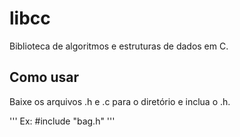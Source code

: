 # libcc

Biblioteca de algoritmos e estruturas de dados em C.

## Como usar

Baixe os arquivos .h e .c para o diretório e inclua o .h.

'''
Ex:
#include "bag.h"
'''
